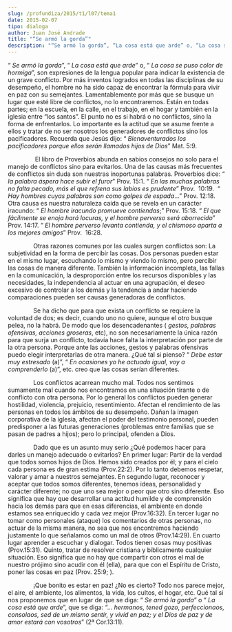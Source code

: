 ```yaml
---
slug: /profundiza/2015/t1/l07/tema1
date: 2015-02-07
tipo: dialoga
author: Juan José Andrade
title: "“Se armó la gorda”"
description: "“Se armó la gorda”, “La cosa está que arde” o, “La cosa se puso color de  hormiga”, son expresiones de la lengua popular para indicar la existencia de un  grave conflicto. Por más inventos logrados en todas las disciplinas de su  desempeño, el hombre no ha sido capaz de encont..."
---
```


“ _Se armó la gorda_”, “ _La cosa está que arde_” o, “ _La cosa se puso color de hormiga_”, son expresiones de la lengua popular para indicar la existencia de un grave conflicto. Por más inventos logrados en todas las disciplinas de su desempeño, el hombre no ha sido capaz de encontrar la fórmula para vivir en paz con su semejantes. Lamentablemente por más que se busque un lugar que esté libre de conflictos, no lo encontraremos. Están en todas partes; en la escuela, en la calle, en el trabajo, en el hogar y también en la iglesia entre “los santos”. El punto no es si habrá o no conflictos, sino la forma de enfrentarlos. Lo importante es la actitud que se asume frente a ellos y tratar de no ser nosotros los generadores de conflictos sino los pacificadores. Recuerda que Jesús dijo: “ _Bienaventurados los pacificadores porque ellos serán llamados hijos de Dios_” Mat. 5:9.

                El libro de Proverbios abunda en sabios consejos no solo para el manejo de conflictos sino para evitarlos. Una de las causas más frecuentes de conflictos sin duda son nuestras inoportunas palabras. Proverbios dice: “ _la palabra áspera hace subir el furor_” Prov. 15:1. “ _En las muchas palabras no falta pecado, más el que refrena sus labios es prudente_” Prov.  10:19.  “ _Hay hombres cuyas palabras son como golpes de espada_…” Prov. 12:18. Otra causa es nuestra naturaleza caída que se revela en un carácter iracundo: “ _El hombre iracundo promueve contiendas_;” Prov. 15:18. “ _El que fácilmente se enoja hará locuras, y el hombre perverso será aborrecido_” Prov. 14:17. “ _El hombre perverso levanta contienda, y el chismoso aparta a los mejores amigos_” Prov.  16:28.

               Otras razones comunes por las cuales surgen conflictos son: La subjetividad en la forma de percibir las cosas. Dos personas pueden estar en el mismo lugar, escuchando lo mismo y viendo lo mismo, pero percibir las cosas de manera diferente. También la información incompleta, las fallas en la comunicación, la desproporción entre los recursos disponibles y las necesidades, la independencia al actuar en una agrupación, el deseo excesivo de controlar a los demás y la tendencia a andar haciendo comparaciones pueden ser causas generadoras de conflictos.

               Se ha dicho que para que exista un conflicto se requiere la voluntad de dos; es decir, cuando uno no quiere, aunque el otro busque pelea, no la habrá. De modo que los desencadenantes ( _gestos, palabras ofensivas, acciones groseras_, etc), no son necesariamente la única razón para que surja un conflicto, todavía hace falta la interpretación por parte de la otra persona. Porque ante las acciones, gestos y palabras ofensivas puedo elegir interpretarlas de otra manera. ¿Qué tal si pienso? “ _Debe estar muy estresado_ (a)”, “ _En ocasiones yo he actuado igual, voy a comprenderlo_ (a)”, etc. creo que las cosas serían diferentes.

               Los conflictos acarrean mucho mal. Todos nos sentimos sumamente mal cuando nos encontramos en una situación tirante o de conflicto con otra persona. Por lo general los conflictos pueden generar hostilidad, violencia, prejuicio, resentimiento. Afectan el rendimiento de las personas en todos los ámbitos de su desempeño. Dañan la imagen corporativa de la iglesia, afectan el poder del testimonio personal, pueden predisponer a las futuras generaciones (problemas entre familias que se pasan de padres a hijos); pero lo principal, ofenden a Dios.

               Dado que es un asunto muy serio ¿Qué podemos hacer para darles un manejo adecuado o evitarlos? En primer lugar: Partir de la verdad que todos somos hijos de Dios. Hemos sido creados por él; y para el cielo cada persona es de gran estima (Prov.22:2). Por lo tanto debemos respetar, valorar y amar a nuestros semejantes. En segundo lugar, reconocer y aceptar que todos somos diferentes, tenemos ideas, personalidad y carácter diferente; no que uno sea mejor o peor que otro sino diferente. Eso significa que hay que desarrollar una actitud humilde y de comprensión hacia los demás para que en esas diferencias, el ambiente en donde estamos sea enriquecido y cada vez mejor (Prov.16:32). En tercer lugar no tomar como personales (ataque) los comentarios de otras personas, no actuar de la misma manera, no sea que nos encontremos haciendo justamente lo que señalamos como un mal de otros (Prov.14:29). En cuarto lugar aprender a escuchar y dialogar. Todos tienen cosas muy positivas (Prov.15:31). Quinto, tratar de resolver cristiana y bíblicamente cualquier situación. Eso significa que no hay que compartir con otros el mal de nuestro prójimo sino acudir con él (ella), para que con el Espíritu de Cristo, poner las cosas en paz (Prov. 25:9; ).

               ¡Que bonito es estar en paz! ¿No es cierto? Todo nos parece mejor, el aire, el ambiente, los alimentos, la vida, los cultos, el hogar, etc. Qué tal si nos proponemos que en lugar de que se diga: “ _Se armó la gorda_” o “ _La cosa está que arde_”, que se diga: “… _hermanos, tened gozo, perfeccionaos, consolaos, sed de un mismo sentir, y vivid en paz; y el Dios de paz y de amor estará con vosotros_” (2ª Cor.13:11).
